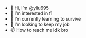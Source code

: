 - 👋 Hi, I’m @yliu695
- 👀 I’m interested in f1
- 🌱 I’m currently learning to survive
- 💞️ I’m looking to keep my job
- 📫 How to reach me idk bro

<!---
yliu695/yliu695 is a ✨ special ✨ repository because its `README.md` (this file) appears on your GitHub profile.
You can click the Preview link to take a look at your changes.
--->
